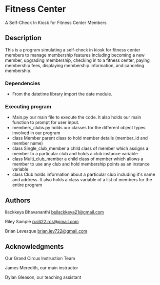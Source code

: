 # Fitness Center

A Self-Check In Kiosk for Fitness Center Members

## Description

This is a program simulating a self-check in kiosk for fitness center members to manage membership features including becoming a new member, upgrading membership, checking in to a fitness center, paying membership fees, displaying membership information, and canceling membership.

### Dependencies

* From the datetime library import the date module.

### Executing program

* Main.py
  our main file to execute the code. It also holds our main function to prompt for user input.
* members_clubs.py
  holds our classes for the different object types involved in our program
* class Member
  parent class to hold member details (member_id and member name)
* class Single_club_member
  a child class of member which assigns a member to a particular club and holds a club instance variable
* class Multi_club_member
  a child class of member which allows a member to use any club and hold membership points as an instance variable
* class Club
  holds information about a particular club including it's name and address. It also holds a class variable of a list of members for the entire 
  program

  

## Authors

Ilackkeya Bhavananthi bsilackkeya21@gmail.com

Riley Sample rcs622.rcs@gmail.com

Brian Levesque brian.lev722@gmail.com

## Acknowledgments

Our Grand Circus Instruction Team 

James Meredith, our main instructor

Dylan Gleason, our teaching assistant
